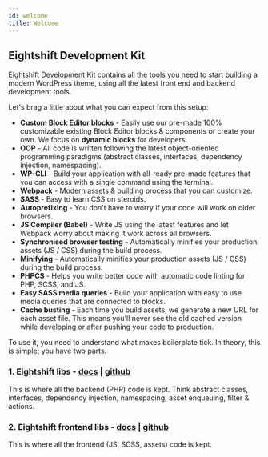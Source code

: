 ```yaml
---
id: welcome
title: Welcome
---
```


## Eightshift Development Kit

Eightshift Development Kit contains all the tools you need to start building a modern WordPress theme, using all the latest front end and backend development tools.

Let's brag a little about what you can expect from this setup:
- **Custom Block Editor blocks** - Easily use our pre-made 100% customizable existing Block Editor blocks & components or create your own. We focus on **dynamic blocks** for developers.
- **OOP** - All code is written following the latest object-oriented programming paradigms (abstract classes, interfaces, dependency injection, namespacing).
- **WP-CLI** - Build your application with all-ready pre-made features that you can access with a single command using the terminal.
- **Webpack** - Modern assets & building process that you can customize.
- **SASS** - Easy to learn CSS on steroids.
- **Autoprefixing** - You don't have to worry if your code will work on older browsers.
- **JS Compiler (Babel)** - Write JS using the latest features and let Webpack worry about making it work across all browsers.
- **Synchronised browser testing** - Automatically minifies your production assets (JS / CSS) during the build process.
- **Minifying** - Automatically minifies your production assets (JS / CSS) during the build process.
- **PHPCS** - Helps you write better code with automatic code linting for PHP, SCSS, and JS.
- **Easy SASS media queries** - Build your application with easy to use media queries that are connected to blocks.
- **Cache busting** - Each time you build assets, we generate a new URL for each asset file. This means you'll never see the old cached version while developing or after pushing your code to production.


To use it, you need to understand what makes boilerplate tick. In theory, this is simple; you have two parts.

### 1. Eightshift libs - [docs](eightshift-libs.md) | [github](https://github.com/infinum/eightshift-libs)

This is where all the backend (PHP) code is kept. Think abstract classes, interfaces, dependency injection, namespacing, asset enqueuing, filter & actions.

### 2. Eightshift frontend libs - [docs](eightshift-frontend-libs.md) | [github](https://github.com/infinum/eightshift-frontend-libs)

This is where all the frontend (JS, SCSS, assets) code is kept.
